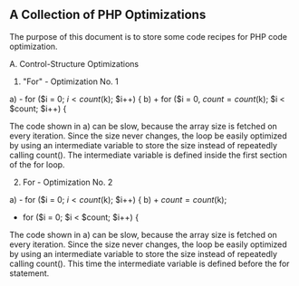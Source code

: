 A Collection of PHP Optimizations
---------------------------------

The purpose of this document is to store some code recipes for PHP code optimization.

A. Control-Structure Optimizations

1. "For" - Optimization No. 1

a) - for ($i = 0; $i < count($k); $i++) {
b) + for ($i = 0, $count = count($k); $i < $count; $i++) {

The code shown in a) can be slow, because the array size is fetched on every iteration.
Since the size never changes, the loop be easily optimized by using an intermediate variable to store the size instead of repeatedly calling count().
The intermediate variable is defined inside the first section of the for loop.

2. For - Optimization No. 2

a) - for ($i = 0; $i < count($k); $i++) {
b) + $count = count($k);
   + for ($i = 0; $i < $count; $i++) {

The code shown in a) can be slow, because the array size is fetched on every iteration.
Since the size never changes, the loop be easily optimized by using an intermediate variable to store the size instead of repeatedly calling count().
This time the intermediate variable is defined before the for statement.